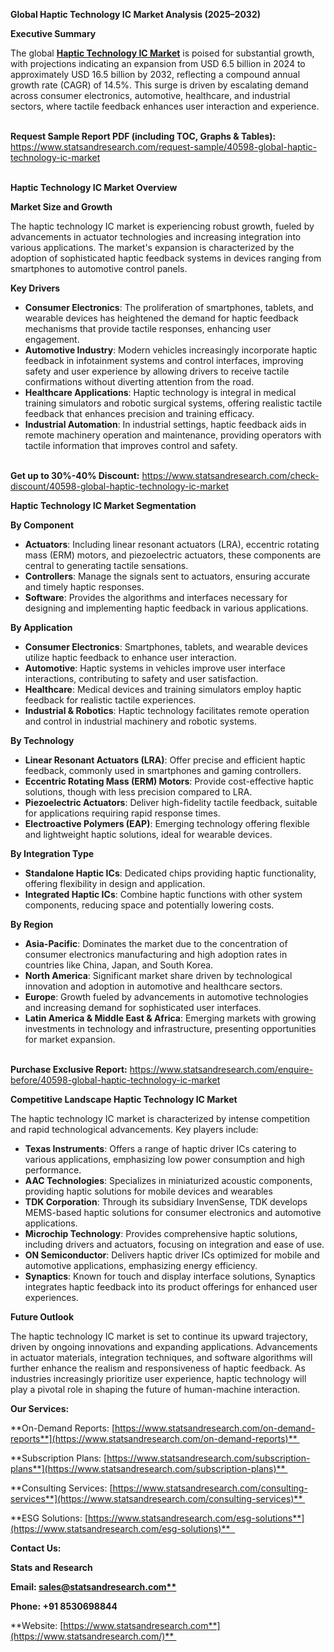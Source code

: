 ﻿**Global Haptic Technology IC Market Analysis (2025–2032)**

**Executive Summary**

The global [**Haptic Technology IC Market**](https://www.statsandresearch.com/report/40598-global-haptic-technology-ic-market) is poised for substantial growth, with projections indicating an expansion from USD 6.5 billion in 2024 to approximately USD 16.5 billion by 2032, reflecting a compound annual growth rate (CAGR) of 14.5%. This surge is driven by escalating demand across consumer electronics, automotive, healthcare, and industrial sectors, where tactile feedback enhances user interaction and experience.

\
**Request Sample Report PDF (including TOC, Graphs & Tables):**  <https://www.statsandresearch.com/request-sample/40598-global-haptic-technology-ic-market> 

\
**Haptic Technology IC Market Overview**

**Market Size and Growth**

The haptic technology IC market is experiencing robust growth, fueled by advancements in actuator technologies and increasing integration into various applications. The market's expansion is characterized by the adoption of sophisticated haptic feedback systems in devices ranging from smartphones to automotive control panels.

**Key Drivers**

- **Consumer Electronics**: The proliferation of smartphones, tablets, and wearable devices has heightened the demand for haptic feedback mechanisms that provide tactile responses, enhancing user engagement.
- **Automotive Industry**: Modern vehicles increasingly incorporate haptic feedback in infotainment systems and control interfaces, improving safety and user experience by allowing drivers to receive tactile confirmations without diverting attention from the road.
- **Healthcare Applications**: Haptic technology is integral in medical training simulators and robotic surgical systems, offering realistic tactile feedback that enhances precision and training efficacy.
- **Industrial Automation**: In industrial settings, haptic feedback aids in remote machinery operation and maintenance, providing operators with tactile information that improves control and safety.

\
**Get up to 30%-40% Discount:** <https://www.statsandresearch.com/check-discount/40598-global-haptic-technology-ic-market> 

**Haptic Technology IC Market Segmentation**

**By Component**

- **Actuators**: Including linear resonant actuators (LRA), eccentric rotating mass (ERM) motors, and piezoelectric actuators, these components are central to generating tactile sensations.
- **Controllers**: Manage the signals sent to actuators, ensuring accurate and timely haptic responses.
- **Software**: Provides the algorithms and interfaces necessary for designing and implementing haptic feedback in various applications.

**By Application**

- **Consumer Electronics**: Smartphones, tablets, and wearable devices utilize haptic feedback to enhance user interaction.
- **Automotive**: Haptic systems in vehicles improve user interface interactions, contributing to safety and user satisfaction.
- **Healthcare**: Medical devices and training simulators employ haptic feedback for realistic tactile experiences.
- **Industrial & Robotics**: Haptic technology facilitates remote operation and control in industrial machinery and robotic systems.

**By Technology**

- **Linear Resonant Actuators (LRA)**: Offer precise and efficient haptic feedback, commonly used in smartphones and gaming controllers.
- **Eccentric Rotating Mass (ERM) Motors**: Provide cost-effective haptic solutions, though with less precision compared to LRA.
- **Piezoelectric Actuators**: Deliver high-fidelity tactile feedback, suitable for applications requiring rapid response times.
- **Electroactive Polymers (EAP)**: Emerging technology offering flexible and lightweight haptic solutions, ideal for wearable devices.

**By Integration Type**

- **Standalone Haptic ICs**: Dedicated chips providing haptic functionality, offering flexibility in design and application.
- **Integrated Haptic ICs**: Combine haptic functions with other system components, reducing space and potentially lowering costs.

**By Region**

- **Asia-Pacific**: Dominates the market due to the concentration of consumer electronics manufacturing and high adoption rates in countries like China, Japan, and South Korea.
- **North America**: Significant market share driven by technological innovation and adoption in automotive and healthcare sectors.
- **Europe**: Growth fueled by advancements in automotive technologies and increasing demand for sophisticated user interfaces.
- **Latin America & Middle East & Africa**: Emerging markets with growing investments in technology and infrastructure, presenting opportunities for market expansion.

\
**Purchase Exclusive Report:** <https://www.statsandresearch.com/enquire-before/40598-global-haptic-technology-ic-market> 

**Competitive Landscape Haptic Technology IC Market**

The haptic technology IC market is characterized by intense competition and rapid technological advancements. Key players include:

- **Texas Instruments**: Offers a range of haptic driver ICs catering to various applications, emphasizing low power consumption and high performance.
- **AAC Technologies**: Specializes in miniaturized acoustic components, providing haptic solutions for mobile devices and wearables
- **TDK Corporation**: Through its subsidiary InvenSense, TDK develops MEMS-based haptic solutions for consumer electronics and automotive applications.
- **Microchip Technology**: Provides comprehensive haptic solutions, including drivers and actuators, focusing on integration and ease of use.
- **ON Semiconductor**: Delivers haptic driver ICs optimized for mobile and automotive applications, emphasizing energy efficiency.
- **Synaptics**: Known for touch and display interface solutions, Synaptics integrates haptic feedback into its product offerings for enhanced user experiences.

**Future Outlook**

The haptic technology IC market is set to continue its upward trajectory, driven by ongoing innovations and expanding applications. Advancements in actuator materials, integration techniques, and software algorithms will further enhance the realism and responsiveness of haptic feedback. As industries increasingly prioritize user experience, haptic technology will play a pivotal role in shaping the future of human-machine interaction.

**Our Services:** 

**On-Demand Reports: [https://www.statsandresearch.com/on-demand-reports**](https://www.statsandresearch.com/on-demand-reports)** 

**Subscription Plans: [https://www.statsandresearch.com/subscription-plans**](https://www.statsandresearch.com/subscription-plans)** 

**Consulting Services: [https://www.statsandresearch.com/consulting-services**](https://www.statsandresearch.com/consulting-services)** 

**ESG Solutions: [https://www.statsandresearch.com/esg-solutions**](https://www.statsandresearch.com/esg-solutions)**  

**Contact Us:** 

**Stats and Research** 

**Email: [sales@statsandresearch.com**](mailto:sales@statsandresearch.com)** 

**Phone: +91 8530698844** 

**Website: [https://www.statsandresearch.com**](https://www.statsandresearch.com/)** 



